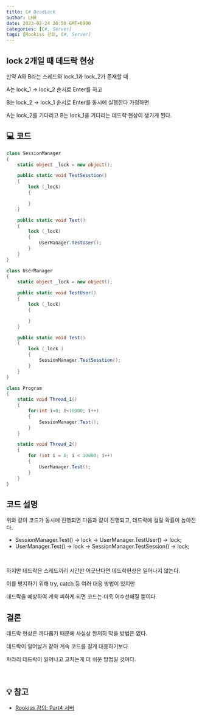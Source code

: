 ```yaml
---
title: C# DeadLock
author: LHH
date: 2023-02-24 20:50 GMT+0900
categories: [C#, Server]
tags: [Rookiss 강의, C#, Server]
---
```


## lock 2개일 때 데드락 현상
만약 A와 B라는 스레드와 lock_1과 lock_2가 존재할 때

A는 lock_1 -> lock_2 순서로 Enter를 하고

B는 lock_2 -> lock_1 순서로 Enter를 동시에 실행한다 가정하면

A는 lock_2를 기다리고 B는 lock_1을 기다리는 데드락 현상이 생기게 된다.

## 💻 코드
```cs
class SessionManager
{
    static object _lock = new object();

    public static void TestSesstion()
    {
        lock (_lock)
        {

        }
    }

    public static void Test()
    {
        lock (_lock)
        {
            UserManager.TestUser();
        }
    }
}
```

```cs
class UserManager
{
    static object _lock = new object();

    public static void TestUser()
    {
        lock (_lock)
        {

        }
    }

    public static void Test()
    {
        lock (_lock )
        {
            SessionManager.TestSesstion();
        }
    }
}
```

```cs
class Program
{
    static void Thread_1()
    {
        for(int i=0; i<10000; i++)
        {
            SessionManager.Test();
        }
    }

    static void Thread_2()
    {
        for (int i = 0; i < 10000; i++)
        {
            UserManager.Test();
        }
    }
}
```

## 코드 설명
위와 같이 코드가 동시에 진행되면 다음과 같이 진행되고, 데드락에 걸릴 확률이 높아진다.
- SessionManager.Test() -> lock -> UserManager.TestUser() -> lock;
- UserManager.Test() -> lock -> SessionManager.TestSession() -> lock;
<br>

하지만 데드락은 스레드끼리 시간만 어긋난다면 데드락현상은 일어나지 않는다.

이를 방지하기 위해 try, catch 등 여러 대응 방법이 있지만

데드락을 예상하여 계속 피하게 되면 코드는 더욱 어수선해질 뿐이다.

## 결론
데드락 현상은 까다롭기 때문에 사실상 완저히 막을 방법은 없다.

데드락이 일어날거 같아 계속 코드를 길게 대응하기보다

차라리 데드락이 일어나고 고치는게 더 쉬운 방법일 것이다.

<br>

## 💡 참고
- [Rookiss 강의: Part4 서버](https://www.inflearn.com/course/%EC%9C%A0%EB%8B%88%ED%8B%B0-mmorpg-%EA%B0%9C%EB%B0%9C-part4)